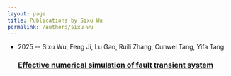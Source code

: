 ```yaml
---
layout: page
title: Publications by Sixu Wu
permalink: /authors/sixu-wu
---
```


<ul class="post-list">
<li><span class='post-meta'>2025 -- Sixu Wu, Feng Ji, Lu Gao, Ruili Zhang, Cunwei Tang, Yifa Tang</span><h3><a class='post-link' href="{{ site.baseurl }}/effective-numerical-simulation-of-fault-transient-system">Effective numerical simulation of fault transient system</a></h3></li>

</ul>
